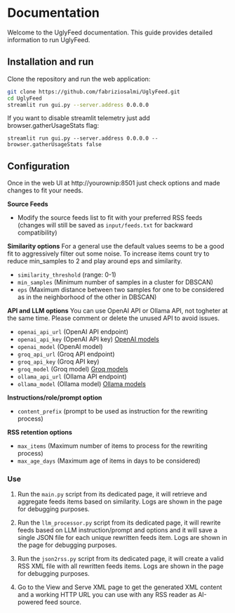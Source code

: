 # Documentation
Welcome to the UglyFeed documentation. This guide provides detailed information to run UglyFeed.

## Installation and run

Clone the repository and run the web application:

```sh
git clone https://github.com/fabriziosalmi/UglyFeed.git
cd UglyFeed
streamlit run gui.py --server.address 0.0.0.0
```

If you want to disable streamlit telemetry just add browser.gatherUsageStats flag:

`streamlit run gui.py --server.address 0.0.0.0 --browser.gatherUsageStats false`


## Configuration

Once in the web UI at http://yourownip:8501 just check options and made changes to fit your needs.

**Source Feeds**
- Modify the source feeds list to fit with your preferred RSS feeds (changes will still be saved as `input/feeds.txt` for backward compatibility)

**Similarity options**
For a general use the default values seems to be a good fit to aggressively filter out some noise. To increase items count try to reduce min_samples to 2 and play around eps and similarity.

- `similarity_threshold` (range: 0-1)
- `min_samples` (Minimum number of samples in a cluster for DBSCAN)
- `eps` (Maximum distance between two samples for one to be considered as in the neighborhood of the other in DBSCAN)

**API and LLM options**
You can use OpenAI API or Ollama API, not togheter at the same time. Please comment or delete the unused API to avoid issues.

- `openai_api_url` (OpenAI API endpoint)
- `openai_api_key` (OpenAI API key) [OpenAI models](https://platform.openai.com/docs/models)
- `openai_model` (OpenAI model)
- `groq_api_url` (Groq API endpoint)
- `groq_api_key` (Groq API key)
- `groq_model` (Groq model) [Groq models](https://console.groq.com/docs/models)
- `ollama_api_url` (Ollama API endpoint)
- `ollama_model` (Ollama model) [Ollama models](https://platform.openai.com/docs/models)

**Instructions/role/prompt option**
- `content_prefix` (prompt to be used as instruction for the rewriting process)

**RSS retention options**
- `max_items` (Maximum number of items to process for the rewriting process)
- `max_age_days` (Maximum age of items in days to be considered)

### Use

1. Run the `main.py` script from its dedicated page, it will retrieve and aggregate feeds items based on similarity. Logs are shown in the page for debugging purposes.

2. Run the `llm_processor.py` script from its dedicated page, it will rewrite feeds based on LLM instruction/prompt and options and it will save a single JSON file for each unique rewritten feeds item. Logs are shown in the page for debugging purposes.

3. Run the `json2rss.py` script from its dedicated page, it will create a valid RSS XML file with all rewritten feeds items. Logs are shown in the page for debugging purposes.

4. Go to the View and Serve XML page to get the generated XML content and a working HTTP URL you can use with any RSS reader as AI-powered feed source.
